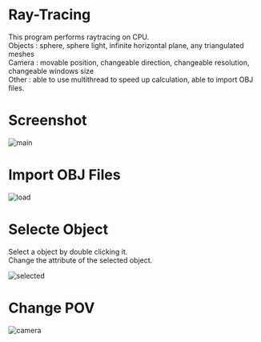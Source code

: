 # Ray-Tracing
This program performs raytracing on CPU.\
Objects : sphere, sphere light, infinite horizontal plane, any triangulated meshes\
Camera : movable position, changeable direction, changeable resolution, changeable windows size\
Other : able to use multithread to speed up calculation, able to import OBJ files.

# Screenshot

![main](https://user-images.githubusercontent.com/60228748/123825750-c106b800-d931-11eb-8e8c-6a0ed6685890.png)

# Import OBJ Files

![load](https://user-images.githubusercontent.com/60228748/123825931-e4c9fe00-d931-11eb-8c99-706340e7c967.png)

# Selecte Object

Select a object by double clicking it.\
Change the attribute of the selected object.

![selected](https://user-images.githubusercontent.com/60228748/123826306-3bcfd300-d932-11eb-891e-245df14d6cf7.png)

# Change POV

![camera](https://user-images.githubusercontent.com/60228748/123826421-55711a80-d932-11eb-9b02-1f82b945eac7.png)
